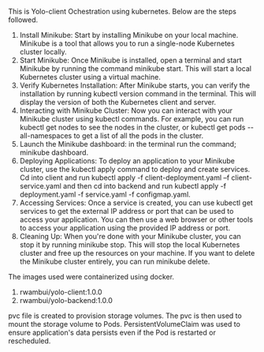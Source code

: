 This is Yolo-client Ochestration using kubernetes.
Below are the steps followed.
1.	Install Minikube: Start by installing Minikube on your local machine. Minikube is a tool that allows you to run a single-node Kubernetes cluster locally. 
2.	Start Minikube: Once Minikube is installed, open a terminal and start Minikube by running the command minikube start. This will start a local Kubernetes cluster using a virtual machine.
3.	Verify Kubernetes Installation: After Minikube starts, you can verify the installation by running kubectl version command in the terminal. This will display the version of both the Kubernetes client and server.
4.	Interacting with Minikube Cluster: Now you can interact with your Minikube cluster using kubectl commands. For example, you can run kubectl get nodes to see the nodes in the cluster, or kubectl get pods --all-namespaces to get a list of all the pods in the cluster.
5.	Launch the Minikube dashboard: in the terminal run the command; minikube dashboard.
6.	Deploying Applications: To deploy an application to your Minikube cluster, use the kubectl apply command to deploy and create services. Cd into client and run kubectl apply -f client-deployment.yaml –f client-service.yaml and then cd into backend and run kubectl apply -f deployment.yaml -f service.yaml -f configmap.yaml.
7.	Accessing Services: Once a service is created, you can use kubectl get services to get the external IP address or port that can be used to access your application. You can then use a web browser or other tools to access your application using the provided IP address or port.
8.	Cleaning Up: When you're done with your Minikube cluster, you can stop it by running minikube stop. This will stop the local Kubernetes cluster and free up the resources on your machine. If you want to delete the Minikube cluster entirely, you can run minikube delete.


The images used were containerized using docker.
1. rwambui/yolo-client:1.0.0
2. rwambui/yolo-backend:1.0.0

pvc file is created to provision storage volumes.
The pvc is then used to mount the storage volume to Pods.
PersistentVolumeClaim was used to ensure application's data persists even if the Pod is restarted or rescheduled.